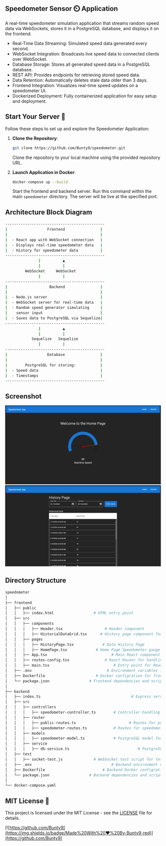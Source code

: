 ## Speedometer Sensor ⏲️ Application

A real-time speedometer simulation application that streams random speed data via WebSockets, stores it in a PostgreSQL database, and displays it on the frontend.

- Real-Time Data Streaming: Simulated speed data generated every second.
- WebSocket Integration: Broadcasts live speed data to connected clients over WebSocket.
- Database Storage: Stores all generated speed data in a PostgreSQL database.
- REST API: Provides endpoints for retrieving stored speed data.
- Data Retention: Automatically deletes stale data older than 3 days.
- Frontend Integration: Visualizes real-time speed updates on a speedometer UI.
- Dockerized Deployment: Fully containerized application for easy setup and deployment.

## Start Your Server 🚀

Follow these steps to set up and explore the Speedometer Application:

1. **Clone the Repository**:

   ```bash
   git clone https://github.com/Bunty9/speedometer.git
   ```

   Clone the repository to your local machine using the provided repository URL.

2. **Launch Application in Docker**:

   ```bash
   docker-compose up --build
   ```

   Start the frontend and backend server. Run this command within the main `speedometer` directory. The server will be live at the specified port.

## Architecture Block Diagram

```bash
---------------------------------------------
|                  Frontend                |
|                                          |
|  - React app with WebSocket connection   |
|  - Displays real-time speedometer data   |
|  - History for speedometer data          |
---------------------------------------------
               |          ▲
               |          |
         WebSocket     WebSocket
               |          |
---------------------------------------------
|                   Backend                |
|                                          |
|  - Node.js server                        |
|  - WebSocket server for real-time data   |
|  - Random speed generator simulating     |
|    sensor input                          |
|  - Saves data to PostgreSQL via Sequelize|
---------------------------------------------
               |          ▲
               |          |
            Sequelize   Sequelize
               |          |
---------------------------------------------
|                  Database                |
|                                          |
|        PostgreSQL for storing:           |
|  - Speed data                            |
|  - Timestamps                            |
---------------------------------------------
```

## Screenshot

![screenshot](screenshots/speedometer.png)
![screenshot](screenshots/history.png)

## Directory Structure

```bash
speedometer
│
├── frontend
│   ├── public
│   │   ├── index.html                  # HTML entry point
│   ├── src
│   │   ├── components
│   │   │   ├── Header.tsx                   # Header component
│   │   │   ├── HistorialDataGrid.tsx      # History page component for displaying historical data (data grid Material UI)
│   │   ├── pages
│   │   │   ├── HistoryPage.tsx             # Data History Page
│   │   │   ├── HomePage.tsx             # Home Page Speedometer gauge component (Material UI)
│   │   ├── App.tsx                             # Main React component
│   │   ├── routes-config.tsx                # React Router for handling routing
│   │   ├── main.tsx                             # Entry point for React app
│   ├── .env                                  # Environment variables (e.g., BACKEND_URL)
│   ├── Dockerfile                       # Docker configration for frontend
│   └── package.json                  # Frontend dependencies and scripts
│
├── backend
│   ├── index.ts                                         # Express server setup
│   ├── src
│   │   ├── controllers
│   │   │   ├── speedometer-controller.ts        # Controller handling speedometer-related API routes
│   │   ├── router
│   │   │   ├── public-routes.ts                        # Routes for public API endpoints for testing
│   │   │   ├── speedometer-routes.ts            # Routes for speedometer-related API endpoints
│   │   ├── models
│   │   │   ├── speedometer-model.ts             # PostgreSQL model for speed data
│   │   ├── service
│   │   │   ├── db-service.ts                               # PostgreSQL db connection handler
│   ├── test
│   │   ├── socket-test.js              # WebSocket test script for testing
│   ├── .env                                    # Backend environment variables (DB_URL)
│   ├── Dockerfile                          # Backend Docker configration
│   └── package.json                  # Backend dependencies and scripts
│
└── docker-compose.yaml
```

## MIT License 📜

This project is licensed under the MIT License - see the [LICENSE](LICENSE) file for details.

[![https://github.com/Bunty9](https://img.shields.io/badge/Made%20With%20❤️%20By-Bunty9-red)](https://github.com/Bunty9)
